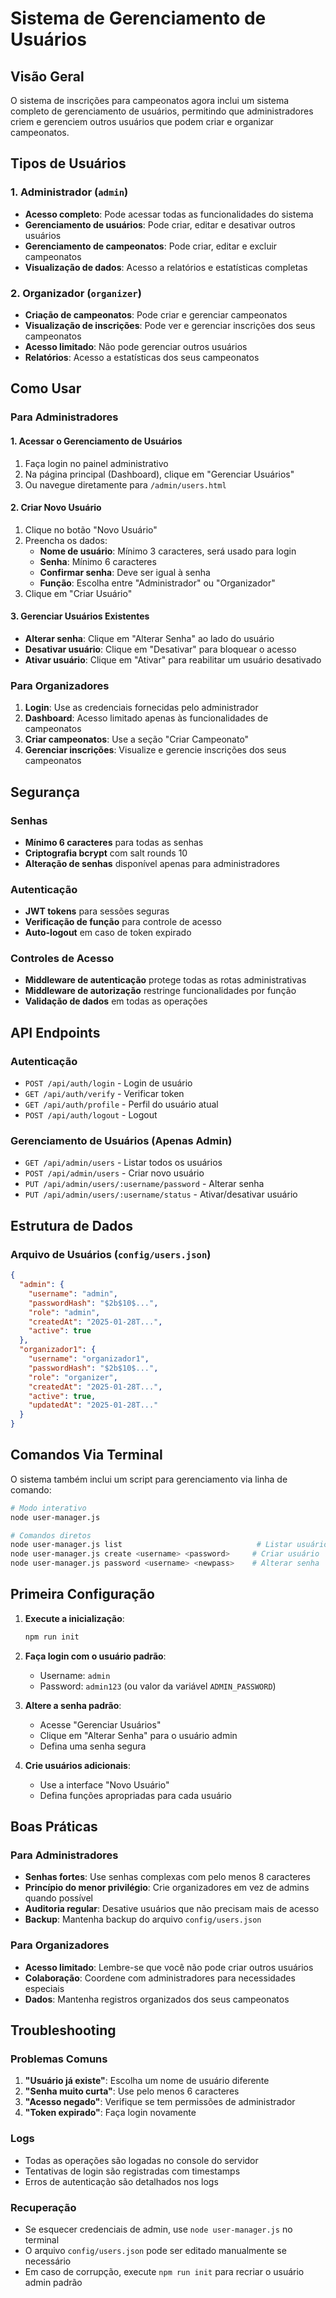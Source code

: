 # Sistema de Gerenciamento de Usuários

## Visão Geral

O sistema de inscrições para campeonatos agora inclui um sistema completo de gerenciamento de usuários, permitindo que administradores criem e gerenciem outros usuários que podem criar e organizar campeonatos.

## Tipos de Usuários

### 1. Administrador (`admin`)
- **Acesso completo**: Pode acessar todas as funcionalidades do sistema
- **Gerenciamento de usuários**: Pode criar, editar e desativar outros usuários
- **Gerenciamento de campeonatos**: Pode criar, editar e excluir campeonatos
- **Visualização de dados**: Acesso a relatórios e estatísticas completas

### 2. Organizador (`organizer`)
- **Criação de campeonatos**: Pode criar e gerenciar campeonatos
- **Visualização de inscrições**: Pode ver e gerenciar inscrições dos seus campeonatos
- **Acesso limitado**: Não pode gerenciar outros usuários
- **Relatórios**: Acesso a estatísticas dos seus campeonatos

## Como Usar

### Para Administradores

#### 1. Acessar o Gerenciamento de Usuários
1. Faça login no painel administrativo
2. Na página principal (Dashboard), clique em "Gerenciar Usuários"
3. Ou navegue diretamente para `/admin/users.html`

#### 2. Criar Novo Usuário
1. Clique no botão "Novo Usuário"
2. Preencha os dados:
   - **Nome de usuário**: Mínimo 3 caracteres, será usado para login
   - **Senha**: Mínimo 6 caracteres
   - **Confirmar senha**: Deve ser igual à senha
   - **Função**: Escolha entre "Administrador" ou "Organizador"
3. Clique em "Criar Usuário"

#### 3. Gerenciar Usuários Existentes
- **Alterar senha**: Clique em "Alterar Senha" ao lado do usuário
- **Desativar usuário**: Clique em "Desativar" para bloquear o acesso
- **Ativar usuário**: Clique em "Ativar" para reabilitar um usuário desativado

### Para Organizadores

1. **Login**: Use as credenciais fornecidas pelo administrador
2. **Dashboard**: Acesso limitado apenas às funcionalidades de campeonatos
3. **Criar campeonatos**: Use a seção "Criar Campeonato"
4. **Gerenciar inscrições**: Visualize e gerencie inscrições dos seus campeonatos

## Segurança

### Senhas
- **Mínimo 6 caracteres** para todas as senhas
- **Criptografia bcrypt** com salt rounds 10
- **Alteração de senhas** disponível apenas para administradores

### Autenticação
- **JWT tokens** para sessões seguras
- **Verificação de função** para controle de acesso
- **Auto-logout** em caso de token expirado

### Controles de Acesso
- **Middleware de autenticação** protege todas as rotas administrativas
- **Middleware de autorização** restringe funcionalidades por função
- **Validação de dados** em todas as operações

## API Endpoints

### Autenticação
- `POST /api/auth/login` - Login de usuário
- `GET /api/auth/verify` - Verificar token
- `GET /api/auth/profile` - Perfil do usuário atual
- `POST /api/auth/logout` - Logout

### Gerenciamento de Usuários (Apenas Admin)
- `GET /api/admin/users` - Listar todos os usuários
- `POST /api/admin/users` - Criar novo usuário
- `PUT /api/admin/users/:username/password` - Alterar senha
- `PUT /api/admin/users/:username/status` - Ativar/desativar usuário

## Estrutura de Dados

### Arquivo de Usuários (`config/users.json`)
```json
{
  "admin": {
    "username": "admin",
    "passwordHash": "$2b$10$...",
    "role": "admin",
    "createdAt": "2025-01-28T...",
    "active": true
  },
  "organizador1": {
    "username": "organizador1",
    "passwordHash": "$2b$10$...",
    "role": "organizer",
    "createdAt": "2025-01-28T...",
    "active": true,
    "updatedAt": "2025-01-28T..."
  }
}
```

## Comandos Via Terminal

O sistema também inclui um script para gerenciamento via linha de comando:

```bash
# Modo interativo
node user-manager.js

# Comandos diretos
node user-manager.js list                              # Listar usuários
node user-manager.js create <username> <password>     # Criar usuário
node user-manager.js password <username> <newpass>    # Alterar senha
```

## Primeira Configuração

1. **Execute a inicialização**:
   ```bash
   npm run init
   ```

2. **Faça login com o usuário padrão**:
   - Username: `admin`
   - Password: `admin123` (ou valor da variável `ADMIN_PASSWORD`)

3. **Altere a senha padrão**:
   - Acesse "Gerenciar Usuários"
   - Clique em "Alterar Senha" para o usuário admin
   - Defina uma senha segura

4. **Crie usuários adicionais**:
   - Use a interface "Novo Usuário"
   - Defina funções apropriadas para cada usuário

## Boas Práticas

### Para Administradores
- **Senhas fortes**: Use senhas complexas com pelo menos 8 caracteres
- **Princípio do menor privilégio**: Crie organizadores em vez de admins quando possível
- **Auditoria regular**: Desative usuários que não precisam mais de acesso
- **Backup**: Mantenha backup do arquivo `config/users.json`

### Para Organizadores
- **Acesso limitado**: Lembre-se que você não pode criar outros usuários
- **Colaboração**: Coordene com administradores para necessidades especiais
- **Dados**: Mantenha registros organizados dos seus campeonatos

## Troubleshooting

### Problemas Comuns
1. **"Usuário já existe"**: Escolha um nome de usuário diferente
2. **"Senha muito curta"**: Use pelo menos 6 caracteres
3. **"Acesso negado"**: Verifique se tem permissões de administrador
4. **"Token expirado"**: Faça login novamente

### Logs
- Todas as operações são logadas no console do servidor
- Tentativas de login são registradas com timestamps
- Erros de autenticação são detalhados nos logs

### Recuperação
- Se esquecer credenciais de admin, use `node user-manager.js` no terminal
- O arquivo `config/users.json` pode ser editado manualmente se necessário
- Em caso de corrupção, execute `npm run init` para recriar o usuário admin padrão

